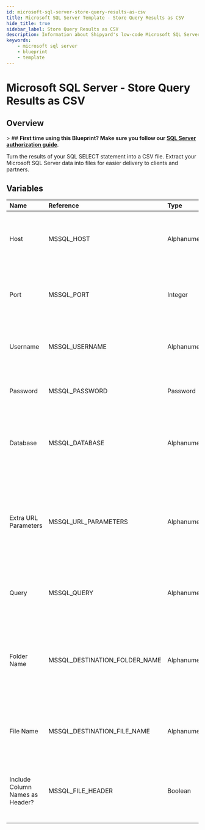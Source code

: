 ```yaml
---
id: microsoft-sql-server-store-query-results-as-csv
title: Microsoft SQL Server Template - Store Query Results as CSV
hide_title: true
sidebar_label: Store Query Results as CSV
description: Information about Shipyard's low-code Microsoft SQL Server Store Query Results as CSV blueprint. Turn the results of your SQL SELECT statement into a CSV file. Extract your Microsoft SQL Server data into files for easier delivery to clients and partners.
keywords:
    - microsoft sql server
    - blueprint
    - template
---
```


# Microsoft SQL Server - Store Query Results as CSV

## Overview

&gt; ## **First time using this Blueprint? Make sure you follow our [SQL Server authorization guide](https://www.shipyardapp.com/docs/blueprint-library/microsoft-sql-server/microsoft-sql-server-authorization/)**.

Turn the results of your SQL SELECT statement into a CSV file. Extract your Microsoft SQL Server data into files for easier delivery to clients and partners.



## Variables

| Name | Reference | Type | Required | Default | Options | Description |
|:---|:---|:---|:---|:---|:---|:---|
| Host | MSSQL_HOST | Alphanumeric | :white_check_mark: | - | - | The domain or the IP address of the database you want to connect to. |
| Port | MSSQL_PORT | Integer | :white_check_mark: | 1433 | - | Number for the database port to connect to. Defaults to 1433. |
| Username | MSSQL_USERNAME | Alphanumeric | :white_check_mark: | - | - | Name of the user to connect to the database with. |
| Password | MSSQL_PASSWORD | Password | :heavy_minus_sign: | - | - | Password associated to the provided username. |
| Database | MSSQL_DATABASE | Alphanumeric | :white_check_mark: | - | - | Name of the database in the Microsoft SQL Server to connect to. |
| Extra URL Parameters | MSSQL_URL_PARAMETERS | Alphanumeric | :heavy_minus_sign: | - | - | Extra parameters that will be placed at the end of the connection string, after the &#34;?&#34;. Must be separated by &#34;&amp;&#34; |
| Query | MSSQL_QUERY | Alphanumeric | :white_check_mark: | - | - | A SELECT statement that returns data. Formatting is ignored. |
| Folder Name | MSSQL_DESTINATION_FOLDER_NAME | Alphanumeric | :heavy_minus_sign: | - | - | The folder structure that you want your CSV to be created in. If left blank, the file will be created in the home directory. |
| File Name | MSSQL_DESTINATION_FILE_NAME | Alphanumeric | :white_check_mark: | output.csv | - | The file name that you want your generated CSV to have. |
| Include Column Names as Header? | MSSQL_FILE_HEADER | Boolean | :white_check_mark: | true | - | If checked, your CSV file will include a header row with column names. |


